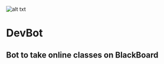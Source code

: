 ![alt txt](https://images.creativemarket.com/0.1.0/ps/6716326/300/200/m2/fpnw/wm0/logo-file-38-.jpg?1563763081&s=07e562c081d8367cd0f4c7fdec2e1ab2)
#                                                                     DevBot
## Bot to take online classes on BlackBoard
